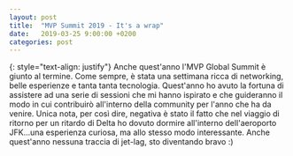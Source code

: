 ```yaml
---
layout: post
title:  "MVP Summit 2019 - It's a wrap"
date:   2019-03-25 9:00:00 +0200
categories: post
---
```

{: style="text-align: justify"}
Anche quest'anno l'MVP Global Summit è giunto al termine. Come sempre, è stata una settimana ricca di networking, belle esperienze e tanta tanta tecnologia. Quest'anno ho avuto la fortuna di assistere ad una serie di sessioni che mi hanno ispirato e che guideranno il modo in cui contribuirò all'interno della community per l'anno che ha da venire. Unica nota, per così dire, negativa è stato il fatto che nel viaggio di ritorno per un ritardo di Delta ho dovuto dormire all'interno dell'aeroporto JFK...una esperienza curiosa, ma allo stesso modo interessante. Anche quest'anno nessuna traccia di jet-lag, sto diventando bravo :)